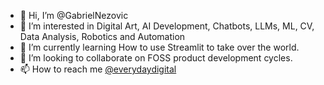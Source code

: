 - 👋 Hi, I’m @GabrielNezovic
- 👀 I’m interested in Digital Art, AI Development, Chatbots, LLMs, ML, CV, Data Analysis, Robotics and Automation
- 🌱 I’m currently learning How to use Streamlit to take over the world.
- 💞️ I’m looking to collaborate on FOSS product development cycles.
- 📫 How to reach me [@everydaydigital](https://www.instagram.com/everydaydigital/)

<!---
GabrielNezovic/GabrielNezovic is a ✨ special ✨ repository because its `README.md` (this file) appears on your GitHub profile.
You can click the Preview link to take a look at your changes.
--->
